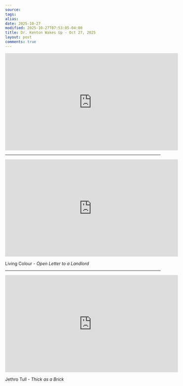 ```yaml
---
source:
tags:
alias:
date: 2025-10-27
modified: 2025-10-27T07:53:05-04:00
title: Dr. Kenton Wakes Up - Oct 27, 2025
layout: post
comments: true
---
```


  

<iframe width="560" height="315" src="https://www.youtube.com/embed/_QaAd5dsKSM" title="YouTube video player" frameborder="0" allow="accelerometer; autoplay; clipboard-write; encrypted-media; gyroscope; picture-in-picture; web-share" allowfullscreen></iframe>

<!-- <img src="{{site.baseurl}}/images/[REPLACE]" width="560"> -->

---


<iframe width="560" height="315" src="https://www.youtube.com/embed/6V5VkMqM07s?si=efWrntyTwSWYyj91" title="YouTube video player" frameborder="0" allow="accelerometer; autoplay; clipboard-write; encrypted-media; gyroscope; picture-in-picture; web-share" referrerpolicy="strict-origin-when-cross-origin" allowfullscreen></iframe>

Living Colour - *Open Letter to a Landlord*

---


<iframe width="560" height="315" src="https://www.youtube.com/embed/ldXdnZtTWp8?si=U9Q0c2VQ0cgaNZMm" title="YouTube video player" frameborder="0" allow="accelerometer; autoplay; clipboard-write; encrypted-media; gyroscope; picture-in-picture; web-share" referrerpolicy="strict-origin-when-cross-origin" allowfullscreen></iframe>

Jethro Tull - *Thick as a Brick*